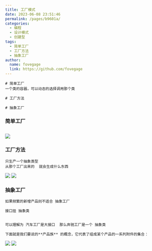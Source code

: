 ```yaml
---
title: 工厂模式
date: 2023-06-08 23:51:46
permalink: /pages/b9601a/
categories:
  - 编程
  - 设计模式
  - 创建型
tags:
  - 简单工厂
  - 工厂方法
  - 抽象工厂
author:
  name: fovegage
  link: https://github.com/fovegage
---
```


```
# 简单工厂
一个类的容器，可以动态的选择调用那个类

# 工厂方法

# 抽象工厂
```

### 简单工厂

```

```

![](https://obsidian-foveagge.oss-cn-beijing.aliyuncs.com/blog/x8iVnM.png)

### 工厂方法

```
只生产一个抽象类型
从那个工厂出来的  就会生成什么东西
```

![](https://obsidian-foveagge.oss-cn-beijing.aliyuncs.com/blog/4Yi1vq.png)
![](https://obsidian-foveagge.oss-cn-beijing.aliyuncs.com/blog/A3iKyQ.png)

### 抽象工厂

```
如果频繁的新增产品则不适合 抽象工厂

接口挂 抽象类


可以理解为 汽车工厂是大接口  那么奔驰工厂是一个 抽象类

下面就是我们要说的**产品族** 的概念，它代表了组成某个产品的一系列附件的集合：
```

![](https://obsidian-foveagge.oss-cn-beijing.aliyuncs.com/blog/Z8S9GD.png)
![](https://obsidian-foveagge.oss-cn-beijing.aliyuncs.com/blog/RDwm0k.png)
